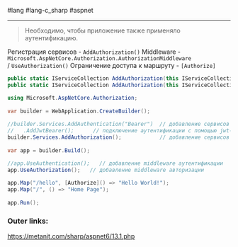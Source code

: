 #lang #lang-c_sharp #aspnet

---
> Необходимо, чтобы приложение также применяло аутентификацию.

Регистрация сервисов - `AddAuthorization()`
Middleware - `Microsoft.AspNetCore.Authorization.AuthorizationMiddleware` / `UseAuthorization()`
Ограничение доступа к маршруту - `[Authorize]`

```csharp
public static IServiceCollection AddAuthorization(this IServiceCollection services)
public static IServiceCollection AddAuthorization(this IServiceCollection services, Action<AuthorizationOptions> configure)
```

```csharp
using Microsoft.AspNetCore.Authorization;
 
var builder = WebApplication.CreateBuilder();
 
//builder.Services.AddAuthentication("Bearer")  // добавление сервисов аутентификации
//   .AddJwtBearer();      // подключение аутентификации с помощью jwt-токенов
builder.Services.AddAuthorization();            // добавление сервисов авторизации
 
var app = builder.Build();

//app.UseAuthentication();   // добавление middleware аутентификации 
app.UseAuthorization();   // добавление middleware авторизации 
 
app.Map("/hello", [Authorize]() => "Hello World!");
app.Map("/", () => "Home Page");
 
app.Run();
```

### Outer links:
https://metanit.com/sharp/aspnet6/13.1.php